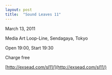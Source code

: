 ```yaml
---
layout: post
title:  "Sound Leaves 11"
---
```

March 13, 2011

Media Art Loop-Line, Sendagaya, Tokyo

Open 19:00, Start 19:30

Charge free

[http://exsead.com/sl11/](http://exsead.com/sl11/)
